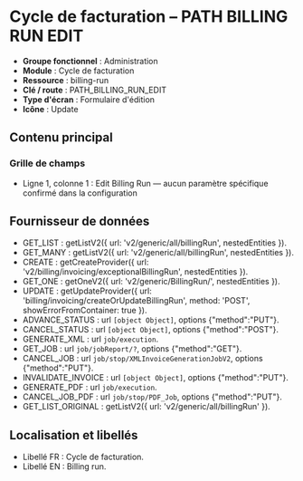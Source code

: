 # Cycle de facturation – PATH BILLING RUN EDIT

- **Groupe fonctionnel** : Administration
- **Module** : Cycle de facturation
- **Ressource** : billing-run
- **Clé / route** : PATH_BILLING_RUN_EDIT
- **Type d'écran** : Formulaire d'édition
- **Icône** : Update

## Contenu principal
### Grille de champs
- Ligne 1, colonne 1 : Edit Billing Run — aucun paramètre spécifique confirmé dans la configuration

## Fournisseur de données
- GET_LIST : getListV2({
  url: 'v2/generic/all/billingRun',
  nestedEntities
}).
- GET_MANY : getListV2({
  url: 'v2/generic/all/billingRun',
  nestedEntities
}).
- CREATE : getCreateProvider({
  url: 'v2/billing/invoicing/exceptionalBillingRun',
  nestedEntities
}).
- GET_ONE : getOneV2({
  url: 'v2/generic/BillingRun/',
  nestedEntities
}).
- UPDATE : getUpdateProvider({
  url: 'billing/invoicing/createOrUpdateBillingRun',
  method: 'POST',
  showErrorFromContainer: true
}).
- ADVANCE_STATUS : url `[object Object]`, options {"method":"PUT"}.
- CANCEL_STATUS : url `[object Object]`, options {"method":"POST"}.
- GENERATE_XML : url `job/execution`.
- GET_JOB : url `job/jobReport/?`, options {"method":"GET"}.
- CANCEL_JOB : url `job/stop/XMLInvoiceGenerationJobV2`, options {"method":"PUT"}.
- INVALIDATE_INVOICE : url `[object Object]`, options {"method":"PUT"}.
- GENERATE_PDF : url `job/execution`.
- CANCEL_JOB_PDF : url `job/stop/PDF_Job`, options {"method":"PUT"}.
- GET_LIST_ORIGINAL : getListV2({
  url: 'v2/generic/all/billingRun'
}).

## Localisation et libellés
- Libellé FR : Cycle de facturation.
- Libellé EN : Billing run.
